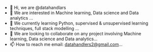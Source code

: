 - 👋 Hi, we are @datahandlars
- 👀 We are interested in Machine learning, Data science and Data analytics ...
- 🌱 We currently learning Python, supervised & unsupervised learning techniques, full stack modelling ...
- 💞️ We are looking to collaborate on any project involving Machine learning, Data science and Data analytics...
- 📫 How to reach me email: datahandlers2@gmail.com...

<!---
datahandlars/datahandlars is a ✨ special ✨ repository because its `README.md` (this file) appears on your GitHub profile.
You can click the Preview link to take a look at your changes.
--->
